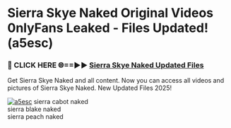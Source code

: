 # Sierra Skye Naked Original Videos 0nlyFans Leaked - Files Updated! (a5esc)

<h3>🔴 CLICK HERE 🌐==►► <a href="https://tinyurl.com/yckcrads" rel="nofollow">Sierra Skye Naked Updated Files</a></h3>

Get Sierra Skye Naked and all content. Now you can access all videos and pictures of Sierra Skye Naked. New Updated Files 2025!

[![a5esc](https://i.imgur.com/hpKpOFt.gif)](https://tinyurl.com/yckcrads)
sierra cabot naked<br>
sierra blake naked<br>
sierra peach naked